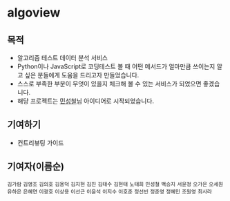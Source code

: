 # algoview

## 목적

- 알고리즘 테스트 데이터 분석 서비스
- Python이나 JavaScript로 코딩테스트 볼 때 어떤 메서드가 얼마만큼 쓰이는지 알고 싶은 분들에게 도움을 드리고자 만들었습니다.
- 스스로 부족한 부분이 무엇이 있을지 체크해 볼 수 있는 서비스가 되었으면 좋겠습니다.
- 해당 프로젝트는 [민성철](https://github.com/AMinSC/frequency_of_use_of_built-in_function)님 아이디어로 시작되었습니다.

## 기여하기

- 컨트리뷰팅 가이드

## 기여자(이름순)

`김가람` `김영조` `김의호` `김용덕` `김지현` `김진` `김태수` `김현태` `노태희` `민성철` `백승지` `서윤정` `오가은` `오세원` `유하은` `은혜연` `이광호` `이상용` `이선근` `이윤석` `이지수` `이호준` `정선빈` `정준영` `정혜민` `조원영` `최사라` 
